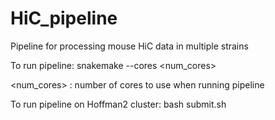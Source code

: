 # HiC_pipeline
Pipeline for processing mouse HiC data in multiple strains

To run pipeline:
snakemake --cores <num_cores>

<num_cores> : number of cores to use when running pipeline

To run pipeline on Hoffman2 cluster:
bash submit.sh

